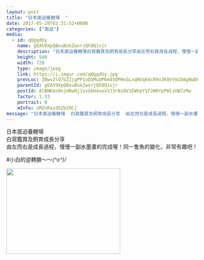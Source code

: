 ```yaml
---
layout: post
title: "日本面迫養鯉場  " 
date: 2017-05-28T02:31:52+0000 
categories: ["面迫"] 
media:
  - id: qQggdUy
    name: gEA59XpQBxuBokZwxrjQh9Q1vjr
    description: "日本面迫養鯉場白寫鑑賞及飼育成長分享由左而右是成長過程，慢慢一副水墨畫的完成喔！同一隻魚的變化，非常有趣吧！小白的逆轉勝～～o"   
    height: 540
    width: 720
    type: image/jpeg
    link: https://i.imgur.com/qQggdUy.jpg
    prevLoc: ZBwv2lQ7GZIjgPP1vD5MuOP6m45OPWsGLxqNVq64cR9vZK8VYmiDAgNwDBDZTQxjlxmqWOs4WrzNVRvnFVAzlZ5g78HxVXXm0ROEimx5OZ4wgkTq5m42loBAfqnlOE0yyGU4PMD3L6JwcW03QrBX6nClEr3WYprZFM3QpMOKvkh855q1zGQLc6AErNNDB7HGO8EG3ZD5SvJ25wkKD1inVlKJRW1RIpqlg3RZP6iRYk6qKNJpUJKLBvAOj4t8Y48n17QwiyQ
    parentId: gEA59XpQBxuBokZwxrjQh9Q1vjr
    postId: AlBNKXo9njHRwRjJzvGkH4xoxVJ3rBi8V1EWVpY1F2W0YpPWlzUW7zMw
    factor: 1.33
    portrait: 0
    mInfo: uMZnRazd5ZbZ0Cj
message: "日本面迫養鯉場  白寫鑑賞及飼育成長分享  由左而右是成長過程，慢慢一副水墨畫的完成喔！同一隻魚的變化，非常有趣吧！    小白的逆轉勝～～o"
---
```


日本面迫養鯉場  
白寫鑑賞及飼育成長分享  
由左而右是成長過程，慢慢一副水墨畫的完成喔！同一隻魚的變化，非常有趣吧！  
  
#小白的逆轉勝～～*\(^o^)/*


[//]: #media:  
<a href="https://i.imgur.com/qQggdUy.jpg"><img src="https://i.imgur.com/qQggdUy.jpg" height="225" width="300" /></a> 
 
